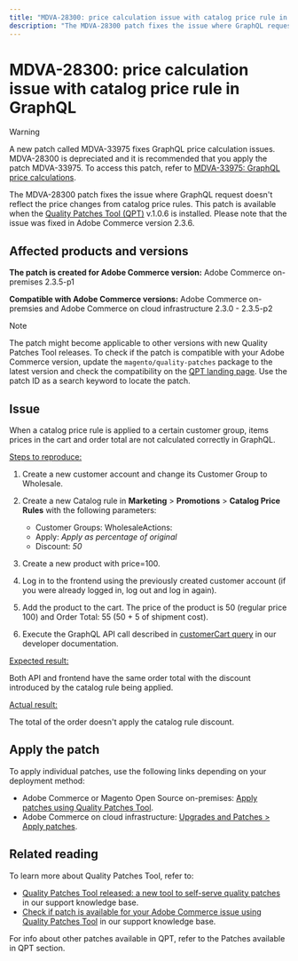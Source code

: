 ```yaml
---
title: "MDVA-28300: price calculation issue with catalog price rule in GraphQL"
description: "The MDVA-28300 patch fixes the issue where GraphQL request doesn't reflect the price changes from catalog price rules. This patch is available when the Quality Patches Tool (QPT) v.1.0.6 is installed. Please note that the issue was fixed in Adobe Commerce version 2.3.6."
---
```


# MDVA-28300: price calculation issue with catalog price rule in GraphQL

>[!WARNING]
>
>A new patch called MDVA-33975 fixes GraphQL price calculation issues. MDVA-28300 is depreciated and it is recommended that you apply the patch MDVA-33975. To access this patch, refer to [MDVA-33975: GraphQL price calculations](https://support.magento.com/hc/en-us/articles/360055782351).

The MDVA-28300 patch fixes the issue where GraphQL request doesn't reflect the price changes from catalog price rules. This patch is available when the [Quality Patches Tool (QPT)](https://support.magento.com/hc/en-us/articles/360047139492) v.1.0.6 is installed. Please note that the issue was fixed in Adobe Commerce version 2.3.6.

## Affected products and versions

 **The patch is created for Adobe Commerce version:** Adobe Commerce on-premises 2.3.5-p1

 **Compatible with Adobe Commerce versions:** Adobe Commerce on-premsies and Adobe Commerce on cloud infrastructure 2.3.0 - 2.3.5-p2

>[!NOTE]
>
>The patch might become applicable to other versions with new Quality Patches Tool releases. To check if the patch is compatible with your Adobe Commerce version, update the `magento/quality-patches` package to the latest version and check the compatibility on the [QPT landing page](https://devdocs.magento.com/quality-patches/tool.html#patch-grid). Use the patch ID as a search keyword to locate the patch.

## Issue

When a catalog price rule is applied to a certain customer group, items prices in the cart and order total are not calculated correctly in GraphQL.

 <u>Steps to reproduce:</u>

1. Create a new customer account and change its Customer Group to Wholesale.
1. Create a new Catalog rule in **Marketing** > **Promotions** > **Catalog Price Rules** with the following parameters:
    * Customer Groups: WholesaleActions:
    * Apply: *Apply as percentage of original*
    * Discount: *50*


1. Create a new product with price=100.
1. Log in to the frontend using the previously created customer account (if you were already logged in, log out and log in again).
1. Add the product to the cart. The price of the product is 50 (regular price 100) and Order Total: 55 (50 + 5 of shipment cost).
1. Execute the GraphQL API call described in [customerCart query](https://devdocs.magento.com/guides/v2.3/graphql/queries/customer-cart.html) in our developer documentation.

 <u>Expected result:</u>

Both API and frontend have the same order total with the discount introduced by the catalog rule being applied.

 <u>Actual result:</u>

The total of the order doesn't apply the catalog rule discount.

## Apply the patch

To apply individual patches, use the following links depending on your deployment method:

* Adobe Commerce or Magento Open Source on-premises: [Apply patches using Quality Patches Tool](https://devdocs.magento.com/guides/v2.4/comp-mgr/patching/mqp.html).
* Adobe Commerce on cloud infrastructure: [Upgrades and Patches > Apply patches](https://devdocs.magento.com/cloud/project/project-patch.html).

## Related reading

To learn more about Quality Patches Tool, refer to:

* [Quality Patches Tool released: a new tool to self-serve quality patches](https://support.magento.com/hc/en-us/articles/360047139492) in our support knowledge base.
* [Check if patch is available for your Adobe Commerce issue using Quality Patches Tool](https://support.magento.com/hc/en-us/articles/360047125252) in our support knowledge base.

For info about other patches available in QPT, refer to the Patches available in QPT section.